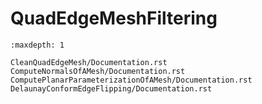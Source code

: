 # QuadEdgeMeshFiltering

```{toctree}
:maxdepth: 1

CleanQuadEdgeMesh/Documentation.rst
ComputeNormalsOfAMesh/Documentation.rst
ComputePlanarParameterizationOfAMesh/Documentation.rst
DelaunayConformEdgeFlipping/Documentation.rst
```
